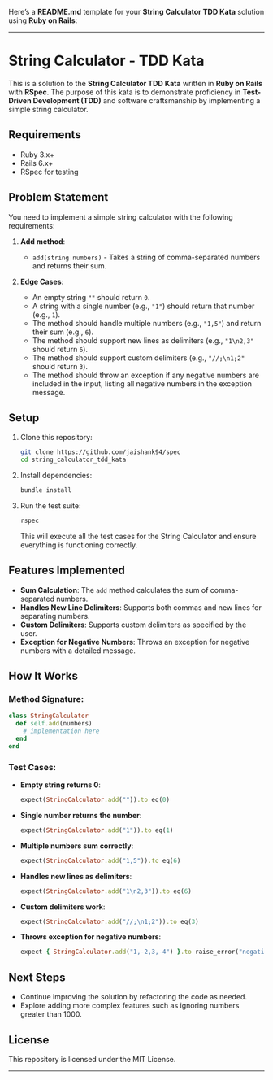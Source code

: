 Here’s a **README.md** template for your **String Calculator TDD Kata** solution using **Ruby on Rails**:

---

# String Calculator - TDD Kata

This is a solution to the **String Calculator TDD Kata** written in **Ruby on Rails** with **RSpec**. The purpose of this kata is to demonstrate proficiency in **Test-Driven Development (TDD)** and software craftsmanship by implementing a simple string calculator.

## Requirements

- Ruby 3.x+
- Rails 6.x+
- RSpec for testing

## Problem Statement

You need to implement a simple string calculator with the following requirements:

1. **Add method**: 
    - `add(string numbers)` - Takes a string of comma-separated numbers and returns their sum.
  
2. **Edge Cases**:
    - An empty string `""` should return `0`.
    - A string with a single number (e.g., `"1"`) should return that number (e.g., `1`).
    - The method should handle multiple numbers (e.g., `"1,5"`) and return their sum (e.g., `6`).
    - The method should support new lines as delimiters (e.g., `"1\n2,3"` should return `6`).
    - The method should support custom delimiters (e.g., `"//;\n1;2"` should return `3`).
    - The method should throw an exception if any negative numbers are included in the input, listing all negative numbers in the exception message.

## Setup

1. Clone this repository:
   ```bash
   git clone https://github.com/jaishank94/spec
   cd string_calculator_tdd_kata
   ```

2. Install dependencies:
   ```bash
   bundle install
   ```

3. Run the test suite:
   ```bash
   rspec
   ```

   This will execute all the test cases for the String Calculator and ensure everything is functioning correctly.

## Features Implemented

- **Sum Calculation**: The `add` method calculates the sum of comma-separated numbers.
- **Handles New Line Delimiters**: Supports both commas and new lines for separating numbers.
- **Custom Delimiters**: Supports custom delimiters as specified by the user.
- **Exception for Negative Numbers**: Throws an exception for negative numbers with a detailed message.

## How It Works

### Method Signature:
```ruby
class StringCalculator
  def self.add(numbers)
    # implementation here
  end
end
```

### Test Cases:
- **Empty string returns 0**:
  ```ruby
  expect(StringCalculator.add("")).to eq(0)
  ```
- **Single number returns the number**:
  ```ruby
  expect(StringCalculator.add("1")).to eq(1)
  ```
- **Multiple numbers sum correctly**:
  ```ruby
  expect(StringCalculator.add("1,5")).to eq(6)
  ```
- **Handles new lines as delimiters**:
  ```ruby
  expect(StringCalculator.add("1\n2,3")).to eq(6)
  ```
- **Custom delimiters work**:
  ```ruby
  expect(StringCalculator.add("//;\n1;2")).to eq(3)
  ```
- **Throws exception for negative numbers**:
  ```ruby
  expect { StringCalculator.add("1,-2,3,-4") }.to raise_error("negative numbers not allowed -2, -4")
  ```

## Next Steps

- Continue improving the solution by refactoring the code as needed.
- Explore adding more complex features such as ignoring numbers greater than 1000.

## License

This repository is licensed under the MIT License.

---